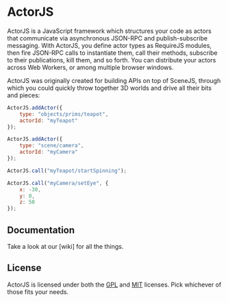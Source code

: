 ActorJS
=======

ActorJS is a JavaScript framework which structures your code as actors that communicate via asynchronous JSON-RPC and publish-subscribe messaging.
With ActorJS, you define actor types as RequireJS modules, then fire JSON-RPC calls to instantiate them, call their methods,
subscribe to their publications, kill them, and so forth. You can distribute your actors across Web Workers, or among multiple browser windows.

ActorJS was originally created for building APIs on top of SceneJS, through which you could quickly throw together 3D
 worlds and drive all their bits and pieces:


```javascript
ActorJS.addActor({
    type: "objects/prims/teapot",
    actorId: "myTeapot"
});

ActorJS.addActor({
    type: "scene/camera",
    actorId: "myCamera"
});

ActorJS.call("myTeapot/startSpinning");

ActorJS.call("myCamera/setEye", {
    x: -30,
    y: 0,
    z: 50
});
```

## Documentation
Take a look at our [wiki] for all the things.

## License
ActorJS is licensed under both the [GPL](https://github.com/xeolabs/actorjs/blob/master/licenses/GPL_LICENSE.txt)
and [MIT](https://github.com/xeolabs/actorjs/blob/master/licenses/MIT_LICENSE.txt) licenses. Pick whichever of those fits your needs.
